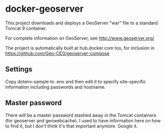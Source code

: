 # docker-geoserver

This project downloads and deploys a GeoServer "war" file to
a standard Tomcat 9 container.

For complete information on GeoServer, see http://www.geoserver.org/

The project is automatically built at hub.docker.com too,
for inclusion in https://github.com/Geo-CEG/geoserver-compose

## Settings

Copy dotenv-sample to .env and then edit it to specify site-specific information including passwords and hostname.

## Master password

There will be a master password stashed away in the Tomcat containers
(for geoserver and geowebcache). I used to have information here on
how to find it, but I don't think it's that important anymore. Google it.


